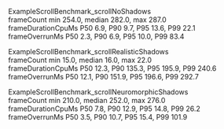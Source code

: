 ExampleScrollBenchmark_scrollNoShadows  
frameCount           min 254.0,   median 282.0,   max 287.0  
frameDurationCpuMs   P50    6.9,   P90    9.7,   P95   13.6,   P99   22.1  
frameOverrunMs       P50    2.3,   P90    6.9,   P95   10.0,   P99   83.4  


ExampleScrollBenchmark_scrollRealisticShadows  
frameCount           min  15.0,   median  16.0,   max  22.0  
frameDurationCpuMs   P50   12.3,   P90  135.3,   P95  195.9,   P99  240.6  
frameOverrunMs       P50   12.1,   P90  151.9,   P95  196.6,   P99  292.7  


ExampleScrollBenchmark_scrollNeuromorphicShadows  
frameCount           min 210.0,   median 252.0,   max 276.0  
frameDurationCpuMs   P50    7.8,   P90   12.9,   P95   14.8,   P99   26.2  
frameOverrunMs       P50    3.5,   P90   10.7,   P95   15.4,   P99  101.9  
